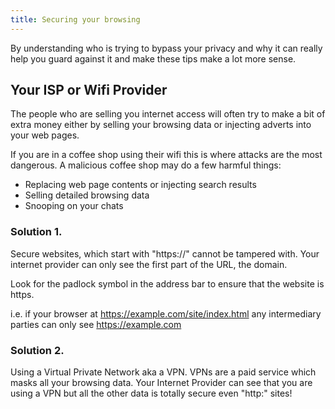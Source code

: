 ```yaml
---
title: Securing your browsing
---
```


By understanding who is trying to bypass your privacy and why it can really help you
guard against it and make these tips make a lot more sense. 

## Your ISP or Wifi Provider

The people who are selling you internet access will often try to make a bit of extra money
either by selling your browsing data or injecting adverts into your web pages.

If you are in a coffee shop using their wifi this is where attacks are the most dangerous. A malicious coffee shop may do a few harmful things:

* Replacing web page contents or injecting search results
* Selling detailed browsing data
* Snooping on your chats

### Solution 1.

Secure websites, which start with "https://" cannot be tampered with. Your internet provider can only see the first part of the URL, the domain.

Look for the padlock symbol in the address bar to ensure that the website is https.

i.e. if your browser at https://example.com/site/index.html any intermediary parties can only see https://example.com

### Solution 2. 

Using a Virtual Private Network aka a VPN. VPNs are a paid service which masks all your browsing data. Your Internet Provider can see that you are using a VPN but all the other data is totally secure even "http:" sites!
